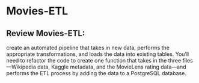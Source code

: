 # Movies-ETL

## Review Movies-ETL:
create an automated pipeline that takes in new data, performs the appropriate transformations, and loads the data into existing tables. 
You’ll need to refactor the code to create one function that takes in the three files—Wikipedia data, Kaggle metadata, and the MovieLens rating data—and performs the ETL process by adding the data to a PostgreSQL database.
